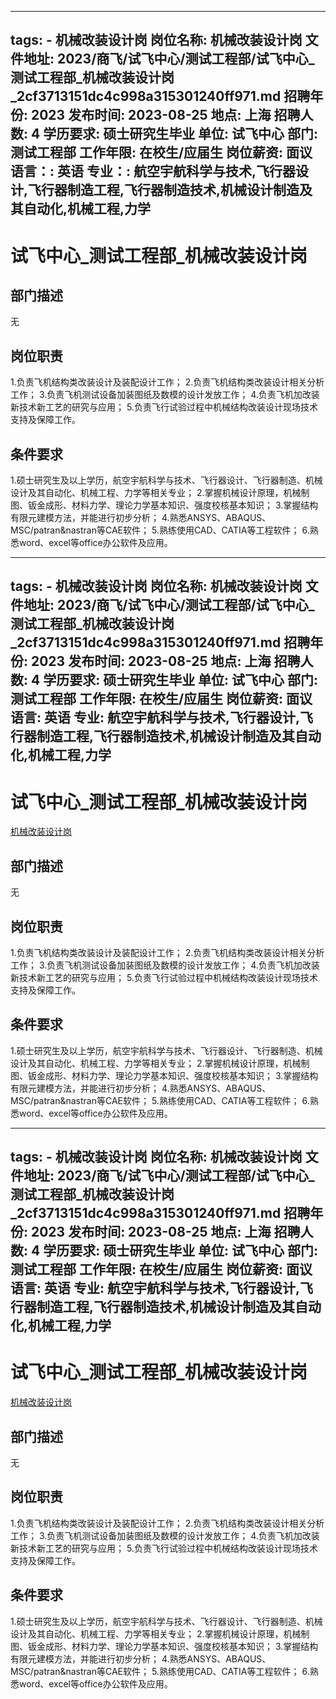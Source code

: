 
---
tags:
    - 机械改装设计岗
岗位名称: 机械改装设计岗
文件地址: 2023/商飞/试飞中心/测试工程部/试飞中心_测试工程部_机械改装设计岗_2cf3713151dc4c998a315301240ff971.md
招聘年份: 2023
发布时间: 2023-08-25
地点: 上海
招聘人数: 4
学历要求: 硕士研究生毕业
单位: 试飞中心
部门: 测试工程部
工作年限: 在校生/应届生
岗位薪资: 面议
语言：: 英语
专业：: 航空宇航科学与技术,飞行器设计,飞行器制造工程,飞行器制造技术,机械设计制造及其自动化,机械工程,力学
---

# 试飞中心_测试工程部_机械改装设计岗

## 部门描述

无

## 岗位职责

1.负责飞机结构类改装设计及装配设计工作；
 2.负责飞机结构类改装设计相关分析工作；
 3.负责飞机测试设备加装图纸及数模的设计发放工作；
 4.负责飞机加改装新技术新工艺的研究与应用；
 5.负责飞行试验过程中机械结构改装设计现场技术支持及保障工作。

 ## 条件要求

1.硕士研究生及以上学历，航空宇航科学与技术、飞行器设计、飞行器制造、机械设计及其自动化、机械工程、力学等相关专业；
 2.掌握机械设计原理，机械制图、钣金成形、材料力学、理论力学基本知识、强度校核基本知识；
 3.掌握结构有限元建模方法，并能进行初步分析；
 4.熟悉ANSYS、ABAQUS、MSC/patran&nastran等CAE软件；
 5.熟练使用CAD、CATIA等工程软件；
 6.熟悉word、excel等office办公软件及应用。

---
tags:
    - 机械改装设计岗
岗位名称: 机械改装设计岗
文件地址: 2023/商飞/试飞中心/测试工程部/试飞中心_测试工程部_机械改装设计岗_2cf3713151dc4c998a315301240ff971.md
招聘年份: 2023
发布时间: 2023-08-25
地点: 上海
招聘人数: 4
学历要求: 硕士研究生毕业
单位: 试飞中心
部门: 测试工程部
工作年限: 在校生/应届生
岗位薪资: 面议
语言: 英语
专业: 航空宇航科学与技术,飞行器设计,飞行器制造工程,飞行器制造技术,机械设计制造及其自动化,机械工程,力学
---

# 试飞中心_测试工程部_机械改装设计岗

[机械改装设计岗](http://zhaopin.comac.cc/zp/ct/out/position/positionDetail?planid=2cf3713151dc4c998a315301240ff971)

## 部门描述

无

## 岗位职责

1.负责飞机结构类改装设计及装配设计工作；
 2.负责飞机结构类改装设计相关分析工作；
 3.负责飞机测试设备加装图纸及数模的设计发放工作；
 4.负责飞机加改装新技术新工艺的研究与应用；
 5.负责飞行试验过程中机械结构改装设计现场技术支持及保障工作。

 ## 条件要求

1.硕士研究生及以上学历，航空宇航科学与技术、飞行器设计、飞行器制造、机械设计及其自动化、机械工程、力学等相关专业；
 2.掌握机械设计原理，机械制图、钣金成形、材料力学、理论力学基本知识、强度校核基本知识；
 3.掌握结构有限元建模方法，并能进行初步分析；
 4.熟悉ANSYS、ABAQUS、MSC/patran&nastran等CAE软件；
 5.熟练使用CAD、CATIA等工程软件；
 6.熟悉word、excel等office办公软件及应用。

---
tags:
    - 机械改装设计岗
岗位名称: 机械改装设计岗
文件地址: 2023/商飞/试飞中心/测试工程部/试飞中心_测试工程部_机械改装设计岗_2cf3713151dc4c998a315301240ff971.md
招聘年份: 2023
发布时间: 2023-08-25
地点: 上海
招聘人数: 4
学历要求: 硕士研究生毕业
单位: 试飞中心
部门: 测试工程部
工作年限: 在校生/应届生
岗位薪资: 面议
语言: 英语
专业: 航空宇航科学与技术,飞行器设计,飞行器制造工程,飞行器制造技术,机械设计制造及其自动化,机械工程,力学
---

# 试飞中心_测试工程部_机械改装设计岗

[机械改装设计岗](http://zhaopin.comac.cc/zp/ct/out/position/positionDetail?planid=2cf3713151dc4c998a315301240ff971)


## 部门描述

无

## 岗位职责

1.负责飞机结构类改装设计及装配设计工作；
 2.负责飞机结构类改装设计相关分析工作；
 3.负责飞机测试设备加装图纸及数模的设计发放工作；
 4.负责飞机加改装新技术新工艺的研究与应用；
 5.负责飞行试验过程中机械结构改装设计现场技术支持及保障工作。

 ## 条件要求

1.硕士研究生及以上学历，航空宇航科学与技术、飞行器设计、飞行器制造、机械设计及其自动化、机械工程、力学等相关专业；
 2.掌握机械设计原理，机械制图、钣金成形、材料力学、理论力学基本知识、强度校核基本知识；
 3.掌握结构有限元建模方法，并能进行初步分析；
 4.熟悉ANSYS、ABAQUS、MSC/patran&nastran等CAE软件；
 5.熟练使用CAD、CATIA等工程软件；
 6.熟悉word、excel等office办公软件及应用。

